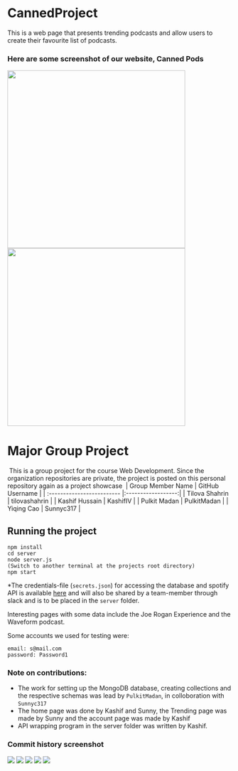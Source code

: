 # CannedProject
This is a web page that presents trending podcasts and allow users to create their favourite list of podcasts. 

### Here are some screenshot of our website, Canned Pods
<p float="left">
  <img src="/images/home.png" width="400" />
  <img src="/images/trending.png" width="400" /> 
</p>

<!-- ![Home Page](/images/home.png) | ![Trending page](/images/trending.png) -->

# Major Group Project
​
This is a group project for the course Web Development. Since the organization repositories are private, the project is posted on this personal repository again as a project showcase
​
| Group Member Name          | GitHub Username    |
| :------------------------- |:------------------:|
| Tilova Shahrin             | tilovashahrin      |
| Kashif Hussain             | KashifIV           |
| Pulkit Madan               | PulkitMadan        |
| Yiqing Cao                 | Sunnyc317 |


## Running the project 
```
npm install 
cd server
node server.js
(Switch to another terminal at the projects root directory)
npm start
```
*The credentials-file (`secrets.json`) for accessing the database and spotify API is available [here](https://drive.google.com/file/d/1r8pcRH89_lyzbj2zYeRoIODiuYEGlHEu/view?usp=sharing) and will also be shared by a team-member through slack and is to be placed in the `server` folder. 

Interesting pages with some data include the Joe Rogan Experience and the Waveform podcast. 

Some accounts we used for testing were: 
```
email: s@mail.com
password: Password1
```

### Note on contributions: 
- The work for setting up the MongoDB database, creating collections and the respective schemas was lead by `PulkitMadan`, in colloboration with `Sunnyc317`
- The home page was done by Kashif and Sunny, the Trending page was made by Sunny and the account page was made by Kashif
- API wrapping program in the server folder was written by Kashif. 

### Commit history screenshot 
![](/images/commit1.png)
![](/images/commit1.png)
![](/images/commit1.png)
![](/images/commit1.png)
![](/images/commit1.png)
